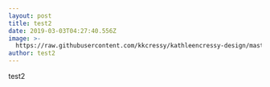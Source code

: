 ```yaml
---
layout: post
title: test2
date: 2019-03-03T04:27:40.556Z
image: >-
  https://raw.githubusercontent.com/kkcressy/kathleencressy-design/master/assets/images/placeholder-1.jpg
author: test2
---
```

test2
